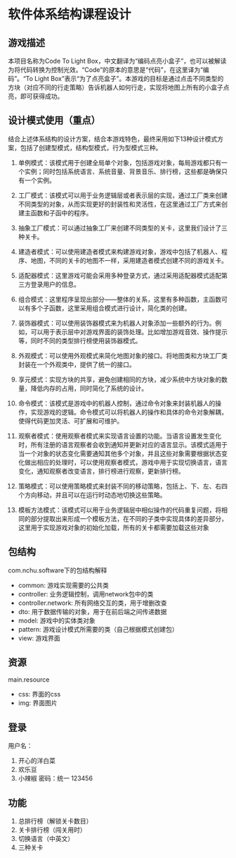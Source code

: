 # 软件体系结构课程设计
## 游戏描述

本项目名称为Code To Light Box，中文翻译为“编码点亮小盒子”，也可以被解读为将代码转换为控制光效。“Code”的原本的意思是“代码”，在这里译为“编码”。“To Light Box”表示“为了点亮盒子”。本游戏的目标是通过点击不同类型的方块（对应不同的行走策略）告诉机器人如何行走，实现将地图上所有的小盒子点亮，即可获得成功。

## 设计模式使用（重点）

结合上述体系结构的设计方案，结合本游戏特色，最终采用如下13种设计模式方案，包括了创建型模式，结构型模式，行为型模式三种。

1.  单例模式：该模式用于创建全局单个对象，包括游戏对象，每局游戏都只有一个实例；同时包括系统语言、系统音量、背景音乐、排行榜，这些都是确保只有一个实例。

2. 工厂模式：该模式可以用于业务逻辑层或者表示层的实现，通过工厂类来创建不同类型的对象，从而实现更好的封装性和灵活性，在这里通过工厂方式来创建主函数和子函中的程序。

3. 抽象工厂模式：可以通过抽象工厂来创建不同类型的关卡，这里我们设计了三种关卡。

4. 建造者模式：可以使用建造者模式来构建游戏对象，游戏中包括了机器人、程序、地图，不同的关卡的地图不一样，采用建造者模式创建不同的游戏关卡。

5. 适配器模式：这里游戏可能会采用多种登录方式，通过采用适配器模式适配第三方登录用户的信息。

6. 组合模式：这里程序呈现出部分——整体的关系，这里有多种函数，主函数可以有多个子函数，这里采用组合模式进行设计，简化类的创建。

7.  装饰器模式：可以使用装饰器模式来为机器人对象添加一些额外的行为。例如，可以用于表示层中对游戏界面的装饰处理。比如增加游戏音效、操作提示等，同时不同的类型排行榜使用装饰器模式。

8. 外观模式：可以使用外观模式来简化地图对象的接口。将地图类和方块工厂类封装在一个外观类中，提供了统一的接口。

9. 享元模式：实现方块的共享，避免创建相同的方块，减少系统中方块对象的数量，降低内存的占用，同时简化了系统的设计。

10. 命令模式：该模式是游戏中的机器人控制，通过命令对象来封装机器人的操作，实现游戏的逻辑。命令模式可以将机器人的操作和具体的命令对象解耦，使得代码更加灵活、可扩展和可维护。

11. 观察者模式：使用观察者模式来实现语言设置的功能。当语言设置发生变化时，所有注册的语言观察者会收到通知并更新对应的语言显示。该模式适用于当一个对象的状态变化需要通知其他多个对象，并且这些对象需要根据状态变化做出相应的处理时，可以使用观察者模式，游戏中用于实现切换语言，语言变化，通知观察者改变语言，排行榜进行观察，更新排行榜。

12.  策略模式：可以使用策略模式来封装不同的移动策略，包括上、下、左、右四个方向移动，并且可以在运行时动态地切换这些策略。

13. 模板方法模式：该模式可以用于业务逻辑层中相似操作的代码重复问题，将相同的部分提取出来形成一个模板方法，在不同的子类中实现具体的差异部分，这里用于实现游戏对象的初始化加载，所有的关卡都需要加载这些对象



## 包结构
com.nchu.software下的包结构解释
- common: 游戏实现需要的公共类
- controller: 业务逻辑控制，调用network包中的类
- controller.network: 所有网络交互的类，用于增删改查
- dto: 用于数据传输的对象，用于在前后端之间传递数据
- model: 游戏中的实体类对象
- pattern: 游戏设计模式所需要的类（自己根据模式创建包）
- view: 游戏界面

## 资源
main.resource
- css: 界面的css
- img: 界面图片

## 登录
用户名：
1. 开心的洋白菜 
2. 欢乐豆 
3. 小辣椒
密码：统一 123456

## 功能
1. 总排行榜（解锁关卡数目）
2. 关卡排行榜（闯关用时）
3. 切换语言（中英文）
4. 三种关卡
